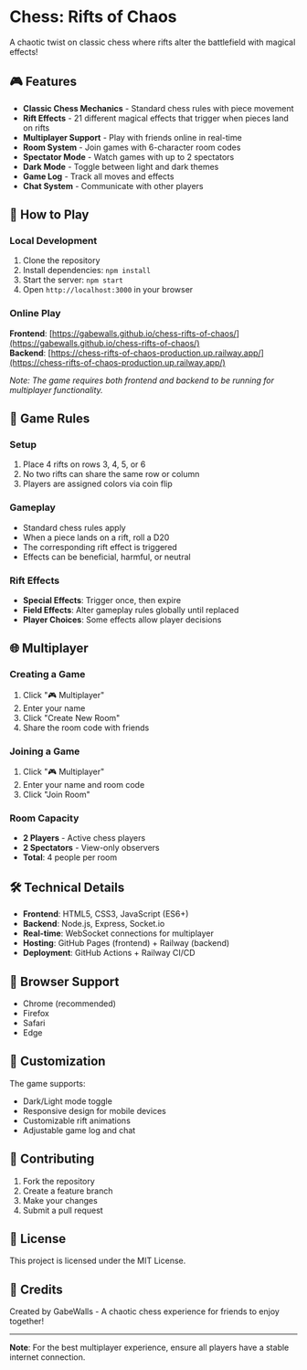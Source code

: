# Chess: Rifts of Chaos

A chaotic twist on classic chess where rifts alter the battlefield with magical effects!

## 🎮 Features

- **Classic Chess Mechanics** - Standard chess rules with piece movement
- **Rift Effects** - 21 different magical effects that trigger when pieces land on rifts
- **Multiplayer Support** - Play with friends online in real-time
- **Room System** - Join games with 6-character room codes
- **Spectator Mode** - Watch games with up to 2 spectators
- **Dark Mode** - Toggle between light and dark themes
- **Game Log** - Track all moves and effects
- **Chat System** - Communicate with other players

## 🚀 How to Play

### Local Development

1. Clone the repository
2. Install dependencies: `npm install`
3. Start the server: `npm start`
4. Open `http://localhost:3000` in your browser

### Online Play

**Frontend**: [https://gabewalls.github.io/chess-rifts-of-chaos/](https://gabewalls.github.io/chess-rifts-of-chaos/)  
**Backend**: [https://chess-rifts-of-chaos-production.up.railway.app/](https://chess-rifts-of-chaos-production.up.railway.app/)

*Note: The game requires both frontend and backend to be running for multiplayer functionality.*

## 🎯 Game Rules

### Setup
1. Place 4 rifts on rows 3, 4, 5, or 6
2. No two rifts can share the same row or column
3. Players are assigned colors via coin flip

### Gameplay
- Standard chess rules apply
- When a piece lands on a rift, roll a D20
- The corresponding rift effect is triggered
- Effects can be beneficial, harmful, or neutral

### Rift Effects
- **Special Effects**: Trigger once, then expire
- **Field Effects**: Alter gameplay rules globally until replaced
- **Player Choices**: Some effects allow player decisions

## 🌐 Multiplayer

### Creating a Game
1. Click "🎮 Multiplayer"
2. Enter your name
3. Click "Create New Room"
4. Share the room code with friends

### Joining a Game
1. Click "🎮 Multiplayer"
2. Enter your name and room code
3. Click "Join Room"

### Room Capacity
- **2 Players** - Active chess players
- **2 Spectators** - View-only observers
- **Total**: 4 people per room

## 🛠️ Technical Details

- **Frontend**: HTML5, CSS3, JavaScript (ES6+)
- **Backend**: Node.js, Express, Socket.io
- **Real-time**: WebSocket connections for multiplayer
- **Hosting**: GitHub Pages (frontend) + Railway (backend)
- **Deployment**: GitHub Actions + Railway CI/CD

## 📱 Browser Support

- Chrome (recommended)
- Firefox
- Safari
- Edge

## 🎨 Customization

The game supports:
- Dark/Light mode toggle
- Responsive design for mobile devices
- Customizable rift animations
- Adjustable game log and chat

## 🤝 Contributing

1. Fork the repository
2. Create a feature branch
3. Make your changes
4. Submit a pull request

## 📄 License

This project is licensed under the MIT License.

## 🎉 Credits

Created by GabeWalls - A chaotic chess experience for friends to enjoy together!

---

**Note**: For the best multiplayer experience, ensure all players have a stable internet connection.